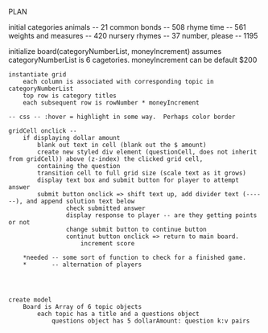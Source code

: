 PLAN

initial categories
    animals -- 21
    common bonds -- 508
    rhyme time -- 561
    weights and measures -- 420
    nursery rhymes -- 37
    number, please -- 1195

initialize board(categoryNumberList, moneyIncrement) 
    assumes categoryNumberList is 6 cagetories.
    moneyIncrement can be default $200

    instantiate grid
        each column is associated with corresponding topic in categoryNumberList
        top row is category titles
        each subsequent row is rowNumber * moneyIncrement
    
    -- css -- :hover = highlight in some way.  Perhaps color border  

    gridCell onclick -- 
        if displaying dollar amount
            blank out text in cell (blank out the $ amount)
            create new styled div element (questionCell, does not inherit from gridCell)) above (z-index) the clicked grid cell,
            containing the question
            transition cell to full grid size (scale text as it grows) 
            display text box and submit button for player to attempt answer
            submit button onclick => shift text up, add divider text (------), and append solution text below
                    check submitted answer
                    display response to player -- are they getting points or not
                    change submit button to continue button
                    continut button onclick => return to main board.  
                        increment score

        *needed -- some sort of function to check for a finished game.
        *       -- alternation of players
        



    create model 
        Board is Array of 6 topic objects
            each topic has a title and a questions object
                questions object has 5 dollarAmount: question k:v pairs
                

